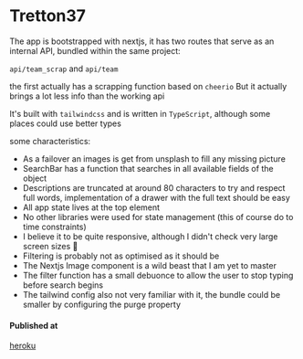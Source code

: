 # Tretton37

The app is bootstrapped with nextjs, it has two routes that serve as an internal API, bundled within the same project:

`api/team_scrap` and `api/team`

the first actually has a scrapping function based on `cheerio`
But it actually brings a lot less info than the working api

It's built with `tailwindcss` and is written in `TypeScript`, although some places could use better types

some characteristics:
- As a failover an images is get from unsplash to fill any missing picture
- SearchBar has a function that searches in all available fields of the object
- Descriptions are truncated at around 80 characters to try and respect full words, implementation of a drawer with the full text should be easy
- All app state lives at the top element
- No other libraries were used for state management (this of course do to time constraints)
- I believe it to be quite responsive, although I didn't check very large screen sizes 🙈
- Filtering is probably not as optimised as it should be
- The Nextjs Image component is a wild beast that I am yet to master
- The filter function has a small debuonce to allow the user to stop typing before search begins
- The tailwind config also not very familiar with it, the bundle could be smaller by configuring the purge property


#### Published at
[heroku](https://tretton-users.herokuapp.com)
